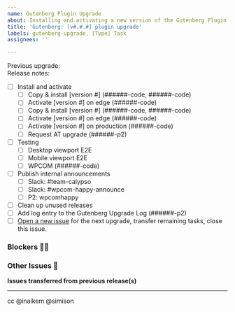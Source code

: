 ```yaml
---
name: Gutenberg Plugin Upgrade
about: Installing and activating a new version of the Gutenberg Plugin
title: 'Gutenberg: [v#.#.#] plugin upgrade'
labels: gutenberg-upgrade, [Type] Task
assignees: ''

---
```


<!--
Thanks for updating Gutenberg! Please be sure to update the title above with the version number you're upgrading.
If you're updating multiple versions (for example, 11.0.0 to production and 11.0.1 to edge), please indicate with an 'x' where appropriate (for example, v11.0.x)

- Previous Upgrade issue should be linked using Github issue numbers (for example, #53725)
- Release notes for the version(s) you're implementing should be linked directly to the WordPress/gutenberg repo tag
(for example, linking the text 'v11.0.0-rc.1' to https://github.com/WordPress/gutenberg/releases/tag/v11.0.0-rc.1)
-->
Previous upgrade:  
Release notes:

<!--
As you complete the tasks in this list, please update the relevant lines with diff and other IDs
-->
- [ ] Install and activate
   - [ ] Copy & install [version #] (######-code, ######-code)
   - [ ] Activate [version #] on edge (######-code)
   - [ ] Copy & install [version #] (######-code, ######-code)
   - [ ] Activate [version #] on edge (######-code)
   - [ ] Activate [version #] on production (######-code)
   - [ ] Request AT upgrade (######-p2)
 - [ ] Testing
   - [ ] Desktop viewport E2E
   - [ ] Mobile viewport E2E
   - [ ] WPCOM (######-code)
 - [ ] Publish internal announcements
    - [ ] Slack: #team-calypso
    - [ ] Slack: #wpcom-happy-announce
    - [ ] P2: wpcomhappy
 - [ ] Clean up unused releases
 - [ ] Add log entry to the Gutenberg Upgrade Log (######-p2)
 - [ ] [Open a new issue](https://github.com/Automattic/wp-calypso/issues/new?assignees=&labels=gutenberg-upgrade%2C+%5BType%5D+Task&template=gutenberg-plugin-upgrade.md&title=Gutenberg%3A+%5Bv%23.%23.%23%5D+plugin+upgrade) for the next upgrade, transfer remaining tasks, close this issue.

 ### Blockers 🤷‍♀️

 ### Other Issues 🐛

 **Issues transferred from previous release(s)**

 ---
 cc @inaikem @simison
